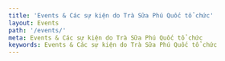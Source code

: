 ```yaml
---
title: 'Events & Các sự kiện do Trà Sữa Phú Quốc tổ chức'
layout: Events
path: '/events/'
meta: Events & Các sự kiện do Trà Sữa Phú Quốc tổ chức
keywords: Events & Các sự kiện do Trà Sữa Phú Quốc tổ chức
---
```

